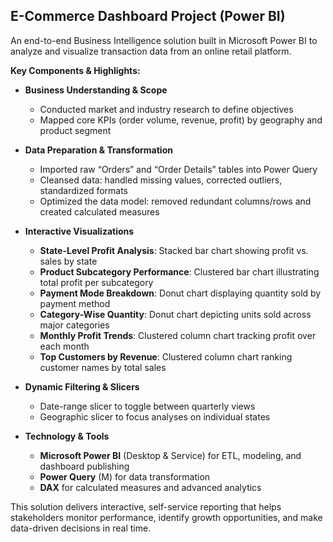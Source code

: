 ## E-Commerce Dashboard Project (Power BI)

An end-to-end Business Intelligence solution built in Microsoft Power BI to analyze and visualize transaction data from an online retail platform.

**Key Components & Highlights:**

- **Business Understanding & Scope**
  - Conducted market and industry research to define objectives
  - Mapped core KPIs (order volume, revenue, profit) by geography and product segment

- **Data Preparation & Transformation**
  - Imported raw “Orders” and “Order Details” tables into Power Query
  - Cleansed data: handled missing values, corrected outliers, standardized formats
  - Optimized the data model: removed redundant columns/rows and created calculated measures

- **Interactive Visualizations**
  - **State-Level Profit Analysis**: Stacked bar chart showing profit vs. sales by state
  - **Product Subcategory Performance**: Clustered bar chart illustrating total profit per subcategory
  - **Payment Mode Breakdown**: Donut chart displaying quantity sold by payment method
  - **Category-Wise Quantity**: Donut chart depicting units sold across major categories
  - **Monthly Profit Trends**: Clustered column chart tracking profit over each month
  - **Top Customers by Revenue**: Clustered column chart ranking customer names by total sales

- **Dynamic Filtering & Slicers**
  - Date-range slicer to toggle between quarterly views
  - Geographic slicer to focus analyses on individual states

- **Technology & Tools**
  - **Microsoft Power BI** (Desktop & Service) for ETL, modeling, and dashboard publishing
  - **Power Query** (M) for data transformation
  - **DAX** for calculated measures and advanced analytics

This solution delivers interactive, self-service reporting that helps stakeholders monitor performance, identify growth opportunities, and make data-driven decisions in real time.

